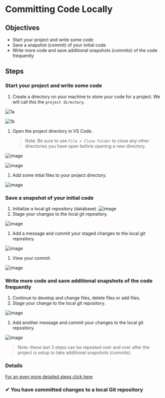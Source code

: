# Committing Code Locally

## Objectives

- Start your project and write some code
- Save a snapshot (commit) of your initial code
- Write more code and save additional snapshots (commits) of the code frequently

## Steps

### Start your project and write some code

1. Create a directory on your machine to store your code for a project. We will call this the `project directory`.

![1a](https://user-images.githubusercontent.com/1474579/231314469-1fabb5d7-188b-4988-888c-51fa523954f0.png)

![1b](https://user-images.githubusercontent.com/1474579/231314715-87bd3bdd-0596-4fcf-96ba-632837efe4a1.png)

1. Open the project directory in VS Code.
   > Note: Be sure to use `File > Close Folder` to close any other directories you have open before opening a new directory.

![image](https://user-images.githubusercontent.com/1474579/231316290-b769ab7d-585d-49ed-a8a3-d4e851a2c62c.png)

![image](https://user-images.githubusercontent.com/1474579/231316655-cfa7bd9d-c758-470c-8b51-8262d96fe393.png)

1. Add some intial files to your project directory.

![image](https://user-images.githubusercontent.com/1474579/231316741-a27b8149-a7bb-4405-b446-35cf00d032b6.png)

### Save a snapshot of your initial code

1. Initialize a local git repository (database).
   ![image](https://user-images.githubusercontent.com/1474579/231316878-a4a4a5e6-6517-4c4b-a355-4ca3824d50ff.png)
1. Stage your changes to the local git repository.

![image](https://user-images.githubusercontent.com/1474579/231317934-bafc2bc1-cfb5-4564-9e5a-d9b2df80ec8d.png)

1. Add a message and commit your staged changes to the local git repository.

![image](https://user-images.githubusercontent.com/1474579/231318265-890c8710-1927-4c0b-8a7c-185756151913.png)

1. View your commit.

![image](https://user-images.githubusercontent.com/1474579/231318955-83cfe60c-ad17-42b5-a0f6-ec229a97f79b.png)

### Write more code and save additional snapshots of the code frequently

1. Continue to develop and change files, delete files or add files.
1. Stage your change to the local git repository.

![image](https://user-images.githubusercontent.com/1474579/231317934-bafc2bc1-cfb5-4564-9e5a-d9b2df80ec8d.png)

1. Add another message and commit your changes to the local git repository.

![image](https://user-images.githubusercontent.com/1474579/231319252-d36d9c54-35e5-45e5-a7aa-effaae4fa907.png)


> Note: these last 3 steps can be repeated over and over after the project is setup to take additional snapshots (commits)

### Details
[For an even more detailed steps click here](https://scribehow.com/shared/Commiting_Code_Locally__IyYR3r5DTmaZUpXYazEDaA)

### &#10004; You have committed changes to a local Git repository
